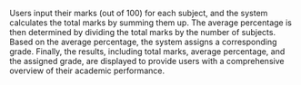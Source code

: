 Users input their marks (out of 100) for each subject, and the system calculates the total marks by summing them up. The average percentage is then determined by dividing the total marks by the number of subjects. Based on the average percentage, the system assigns a corresponding grade. Finally, the results, including total marks, average percentage, and the assigned grade, are displayed to provide users with a comprehensive overview of their academic performance.






